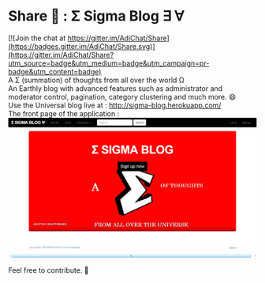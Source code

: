 # Share :angel: : Σ Sigma Blog ∃ ∀ <br>

[![Join the chat at https://gitter.im/AdiChat/Share](https://badges.gitter.im/AdiChat/Share.svg)](https://gitter.im/AdiChat/Share?utm_source=badge&utm_medium=badge&utm_campaign=pr-badge&utm_content=badge)<br>
A Σ (summation) of thoughts from all over the world Ω <br>
An Earthly blog with advanced features such as administrator and moderator control, pagination, category clustering and much more. :smile:<br>
Use the Universal blog live at :  http://sigma-blog.herokuapp.com/ <br>
The front page of the application :<br>
![alt text](Preview/preview.png " Sigma Blog ")<br>

Feel free to contribute. :pray:

